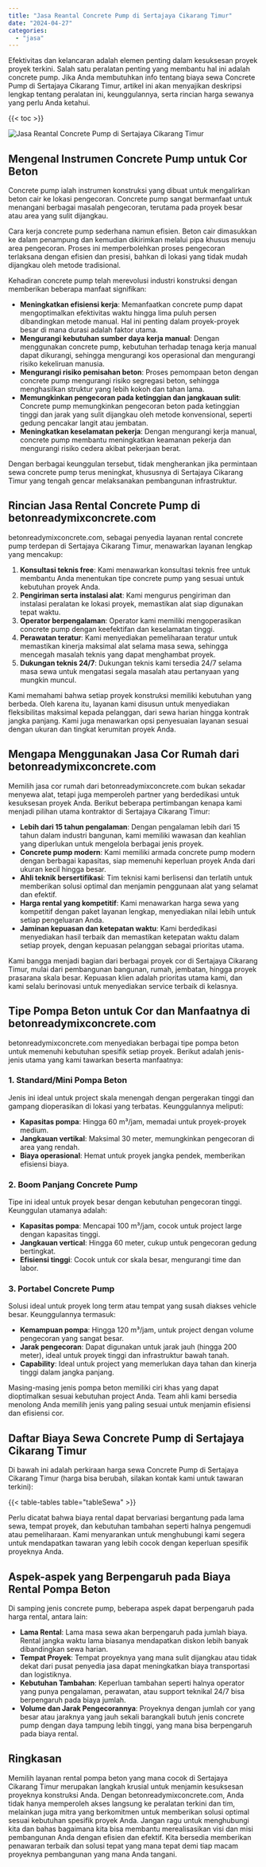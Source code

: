 ```yaml
---
title: "Jasa Reantal Concrete Pump di Sertajaya Cikarang Timur"
date: "2024-04-27"
categories: 
  - "jasa"
---
```


Efektivitas dan kelancaran adalah elemen penting dalam kesuksesan proyek proyek terkini. Salah satu peralatan penting yang membantu hal ini adalah concrete pump. Jika Anda membutuhkan info tentang biaya sewa Concrete Pump di Sertajaya Cikarang Timur, artikel ini akan menyajikan deskripsi lengkap tentang peralatan ini, keunggulannya, serta rincian harga sewanya yang perlu Anda ketahui.

{{< toc >}}

![Jasa Reantal Concrete Pump di Sertajaya Cikarang Timur](https://betoncor8.github.io/pump/concrete-pump%20(26).png)

## Mengenal Instrumen Concrete Pump untuk Cor Beton

Concrete pump ialah instrumen konstruksi yang dibuat untuk mengalirkan beton cair ke lokasi pengecoran. Concrete pump sangat bermanfaat untuk menangani berbagai masalah pengecoran, terutama pada proyek besar atau area yang sulit dijangkau.

Cara kerja concrete pump sederhana namun efisien. Beton cair dimasukkan ke dalam penampung dan kemudian dikirimkan melalui pipa khusus menuju area pengecoran. Proses ini memperbolehkan proses pengecoran terlaksana dengan efisien dan presisi, bahkan di lokasi yang tidak mudah dijangkau oleh metode tradisional.

Kehadiran concrete pump telah merevolusi industri konstruksi dengan memberikan beberapa manfaat signifikan:

- **Meningkatkan efisiensi kerja**: Memanfaatkan concrete pump dapat mengoptimalkan efektivitas waktu hingga lima puluh persen dibandingkan metode manual. Hal ini penting dalam proyek-proyek besar di mana durasi adalah faktor utama.
- **Mengurangi kebutuhan sumber daya kerja manual**: Dengan menggunakan concrete pump, kebutuhan terhadap tenaga kerja manual dapat dikurangi, sehingga mengurangi kos operasional dan mengurangi risiko kekeliruan manusia.
- **Mengurangi risiko pemisahan beton**: Proses pemompaan beton dengan concrete pump mengurangi risiko segregasi beton, sehingga menghasilkan struktur yang lebih kokoh dan tahan lama.
- **Memungkinkan pengecoran pada ketinggian dan jangkauan sulit**: Concrete pump memungkinkan pengecoran beton pada ketinggian tinggi dan jarak yang sulit dijangkau oleh metode konvensional, seperti gedung pencakar langit atau jembatan.
- **Meningkatkan keselamatan pekerja**: Dengan mengurangi kerja manual, concrete pump membantu meningkatkan keamanan pekerja dan mengurangi risiko cedera akibat pekerjaan berat.

Dengan berbagai keunggulan tersebut, tidak mengherankan jika permintaan sewa concrete pump terus meningkat, khususnya di Sertajaya Cikarang Timur yang tengah gencar melaksanakan pembangunan infrastruktur.

## Rincian Jasa Rental Concrete Pump di betonreadymixconcrete.com

betonreadymixconcrete.com, sebagai penyedia layanan rental concrete pump terdepan di Sertajaya Cikarang Timur, menawarkan layanan lengkap yang mencakup:

1. **Konsultasi teknis free**: Kami menawarkan konsultasi teknis free untuk membantu Anda menentukan tipe concrete pump yang sesuai untuk kebutuhan proyek Anda.
2. **Pengiriman serta instalasi alat**: Kami mengurus pengiriman dan instalasi peralatan ke lokasi proyek, memastikan alat siap digunakan tepat waktu.
3. **Operator berpengalaman**: Operator kami memiliki mengoperasikan concrete pump dengan keefektifan dan keselamatan tinggi.
4. **Perawatan teratur**: Kami menyediakan pemeliharaan teratur untuk memastikan kinerja maksimal alat selama masa sewa, sehingga mencegah masalah teknis yang dapat menghambat proyek.
5. **Dukungan teknis 24/7**: Dukungan teknis kami tersedia 24/7 selama masa sewa untuk mengatasi segala masalah atau pertanyaan yang mungkin muncul.

Kami memahami bahwa setiap proyek konstruksi memiliki kebutuhan yang berbeda. Oleh karena itu, layanan kami disusun untuk menyediakan fleksibilitas maksimal kepada pelanggan, dari sewa harian hingga kontrak jangka panjang. Kami juga menawarkan opsi penyesuaian layanan sesuai dengan ukuran dan tingkat kerumitan proyek Anda.

## Mengapa Menggunakan Jasa Cor Rumah dari betonreadymixconcrete.com

Memilih jasa cor rumah dari betonreadymixconcrete.com bukan sekadar menyewa alat, tetapi juga memperoleh partner yang berdedikasi untuk kesuksesan proyek Anda. Berikut beberapa pertimbangan kenapa kami menjadi pilihan utama kontraktor di Sertajaya Cikarang Timur:

- **Lebih dari 15 tahun pengalaman**: Dengan pengalaman lebih dari 15 tahun dalam industri bangunan, kami memiliki wawasan dan keahlian yang diperlukan untuk mengelola berbagai jenis proyek.
- **Concrete pump modern**: Kami memiliki armada concrete pump modern dengan berbagai kapasitas, siap memenuhi keperluan proyek Anda dari ukuran kecil hingga besar.
- **Ahli teknik bersertifikasi**: Tim teknisi kami berlisensi dan terlatih untuk memberikan solusi optimal dan menjamin penggunaan alat yang selamat dan efektif.
- **Harga rental yang kompetitif**: Kami menawarkan harga sewa yang kompetitif dengan paket layanan lengkap, menyediakan nilai lebih untuk setiap pengeluaran Anda.
- **Jaminan kepuasan dan ketepatan waktu**: Kami berdedikasi menyediakan hasil terbaik dan memastikan ketepatan waktu dalam setiap proyek, dengan kepuasan pelanggan sebagai prioritas utama.

Kami bangga menjadi bagian dari berbagai proyek cor di Sertajaya Cikarang Timur, mulai dari pembangunan bangunan, rumah, jembatan, hingga proyek prasarana skala besar. Kepuasan klien adalah prioritas utama kami, dan kami selalu berinovasi untuk menyediakan service terbaik di kelasnya.

## Tipe Pompa Beton untuk Cor dan Manfaatnya di betonreadymixconcrete.com

betonreadymixconcrete.com menyediakan berbagai tipe pompa beton untuk memenuhi kebutuhan spesifik setiap proyek. Berikut adalah jenis-jenis utama yang kami tawarkan beserta manfaatnya:

### 1\. Standard/Mini Pompa Beton

Jenis ini ideal untuk project skala menengah dengan pergerakan tinggi dan gampang dioperasikan di lokasi yang terbatas. Keunggulannya meliputi:

- **Kapasitas pompa**: Hingga 60 m³/jam, memadai untuk proyek-proyek medium.
- **Jangkauan vertikal**: Maksimal 30 meter, memungkinkan pengecoran di area yang rendah.
- **Biaya operasional**: Hemat untuk proyek jangka pendek, memberikan efisiensi biaya.

### 2\. Boom Panjang Concrete Pump

Tipe ini ideal untuk proyek besar dengan kebutuhan pengecoran tinggi. Keunggulan utamanya adalah:

- **Kapasitas pompa**: Mencapai 100 m³/jam, cocok untuk project large dengan kapasitas tinggi.
- **Jangkauan vertical**: Hingga 60 meter, cukup untuk pengecoran gedung bertingkat.
- **Efisiensi tinggi**: Cocok untuk cor skala besar, mengurangi time dan labor.

### 3\. Portabel Concrete Pump

Solusi ideal untuk proyek long term atau tempat yang susah diakses vehicle besar. Keunggulannya termasuk:

- **Kemampuan pompa**: Hingga 120 m³/jam, untuk project dengan volume pengecoran yang sangat besar.
- **Jarak pengecoran**: Dapat digunakan untuk jarak jauh (hingga 200 meter), ideal untuk proyek tinggi dan infrastruktur bawah tanah.
- **Capability**: Ideal untuk project yang memerlukan daya tahan dan kinerja tinggi dalam jangka panjang.

Masing-masing jenis pompa beton memiliki ciri khas yang dapat dioptimalkan sesuai kebutuhan project Anda. Team ahli kami bersedia menolong Anda memilih jenis yang paling sesuai untuk menjamin efisiensi dan efisiensi cor.

## Daftar Biaya Sewa Concrete Pump di Sertajaya Cikarang Timur

Di bawah ini adalah perkiraan harga sewa Concrete Pump di Sertajaya Cikarang Timur (harga bisa berubah, silakan kontak kami untuk tawaran terkini):

{{< table-tables table="tableSewa" >}}

Perlu dicatat bahwa biaya rental dapat bervariasi bergantung pada lama sewa, tempat proyek, dan kebutuhan tambahan seperti halnya pengemudi atau pemeliharaan. Kami menyarankan untuk menghubungi kami segera untuk mendapatkan tawaran yang lebih cocok dengan keperluan spesifik proyeknya Anda.

## Aspek-aspek yang Berpengaruh pada Biaya Rental Pompa Beton

Di samping jenis concrete pump, beberapa aspek dapat berpengaruh pada harga rental, antara lain:

- **Lama Rental**: Lama masa sewa akan berpengaruh pada jumlah biaya. Rental jangka waktu lama biasanya mendapatkan diskon lebih banyak dibandingkan sewa harian.
- **Tempat Proyek**: Tempat proyeknya yang mana sulit dijangkau atau tidak dekat dari pusat penyedia jasa dapat meningkatkan biaya transportasi dan logistiknya.
- **Kebutuhan Tambahan**: Keperluan tambahan seperti halnya operator yang punya pengalaman, perawatan, atau support teknikal 24/7 bisa berpengaruh pada biaya jumlah.
- **Volume dan Jarak Pengecorannya**: Proyeknya dengan jumlah cor yang besar atau jaraknya yang jauh sekali barangkali butuh jenis concrete pump dengan daya tampung lebih tinggi, yang mana bisa berpengaruh pada biaya rental.

## Ringkasan

Memilih layanan rental pompa beton yang mana cocok di Sertajaya Cikarang Timur merupakan langkah krusial untuk menjamin kesuksesan proyeknya konstruksi Anda. Dengan betonreadymixconcrete.com, Anda tidak hanya memperoleh akses langsung ke peralatan terkini dan tim, melainkan juga mitra yang berkomitmen untuk memberikan solusi optimal sesuai kebutuhan spesifik proyek Anda. Jangan ragu untuk menghubungi kita dan bahas bagaimana kita bisa membantu merealisasikan visi dan misi pembangunan Anda dengan efisien dan efektif. Kita bersedia memberikan penawaran terbaik dan solusi tepat yang mana tepat demi tiap macam proyeknya pembangunan yang mana Anda tangani.
